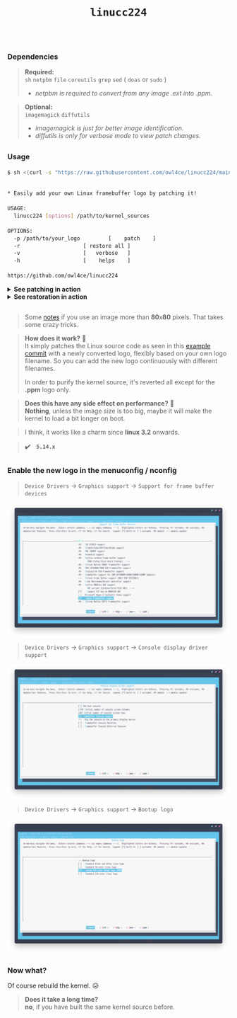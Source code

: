 # <p align="center">`linucc224`</p>

<p align="center"><img alt="" src="https://repository-images.githubusercontent.com/393654854/60d275fa-7cdc-44ca-bd4d-773ad4b14196"/></p>

##  
### Dependencies <img alt="" align="right" src="https://badges.pufler.dev/visits/owl4ce/linucc224?style=flat-square&label=&color=000000&logo=GitHub&logoColor=white&labelColor=373e4d"/>
> **Required:**  
> `sh` `netpbm` `file` `coreutils` `grep` `sed` ( `doas` or `sudo` )
> 
> * *netpbm is required to convert from any image .ext into .ppm.*

> **Optional:**  
> `imagemagick` `diffutils`
>
> * *imagemagick is just for better image identification.*
> * *diffutils is only for verbose mode to view patch changes.*

##  
### Usage
```sh
$ sh <(curl -s "https://raw.githubusercontent.com/owl4ce/linucc224/main/linucc224") -h
```
```sh

* Easily add your own Linux framebuffer logo by patching it!

USAGE:
  linucc224 [options] /path/to/kernel_sources

OPTIONS:
  -p /path/to/your_logo			[    patch    ]
  -r					[ restore all ]
  -v					[   verbose   ]
  -h					[    helps    ]

https://github.com/owl4ce/linucc224

```

<details>
  <summary><strong>See patching in action</strong></summary>
  
  <br>
  <p align="center"><img src="./screenshots/2021-08-12-062659_1092x1882_scrot.png" align="center"/></p>
  
</details>

<details>
  <summary><strong>See restoration in action</strong></summary>
  
  <br>
  <p align="center"><img src="./screenshots/2021-08-12-062843_1092x454_scrot.png" align="center"/></p>
  
</details>

##  

> Some [notes](https://github.com/owl4ce/kurisu-x86_64/#note) if you use an image more than **80**x**80** pixels. That takes some crazy tricks.

> **How does it work?** :thinking:  
> It simply patches the Linux source code as seen in this [example commit](https://github.com/owl4ce/linucc224/commit/90ddf7e7e23da39946142749c0761d824d045b3f.patch) with a newly converted logo, flexibly based on your own logo filename. So you can add the new logo continuously with different filenames.  
> 
> In order to purify the kernel source, it's reverted all except for the **.ppm** logo only.

> **Does this have any side effect on performance?** :thinking:  
> **Nothing**, unless the image size is too big, maybe it will make the kernel to load a bit longer on boot.

> I think, it works like a charm since **linux 3.2** onwards.

> :heavy_check_mark:   **`5.14.x`**

##  
### Enable the new logo in the menuconfig / nconfig

> `Device Drivers` -> `Graphics support` -> `Support for frame buffer devices`
<p align="center"><img src="./screenshots/2021-08-12-064654_1301x748_scrot.png" align="center"/></p>

> `Device Drivers` -> `Graphics support` -> `Console display driver support`
<p align="center"><img src="./screenshots/2021-08-12-064710_1301x748_scrot.png" align="center"/></p>

> `Device Drivers` -> `Graphics support` -> `Bootup logo`
<p align="center"><img src="./screenshots/2021-08-12-064723_1301x748_scrot.png" align="center"/></p>

##  
### Now what?

Of course rebuild the kernel. :disappointed_relieved:

> **Does it take a long time?**  
> **no**, if you have built the same kernel source before.
